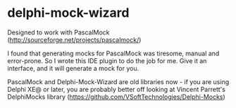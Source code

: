 # delphi-mock-wizard

Designed to work with PascalMock (http://sourceforge.net/projects/pascalmock/)

I found that generating mocks for PascalMock was tiresome, manual and error-prone. So I wrote this IDE plugin to do the job for me.
Give it an interface, and it will generate a mock for you.

PascalMock and Delphi-Mock-Wizard are old libraries now - if you are using Delphi XE@ or later, you are probably better off looking at Vincent Parrett's DelphiMocks library (https://github.com/VSoftTechnologies/Delphi-Mocks)
